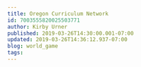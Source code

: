 ```yaml
---
title: Oregon Curriculum Network
id: 7003555820025503771
author: Kirby Urner
published: 2019-03-26T14:30:00.001-07:00
updated: 2019-03-26T14:36:12.937-07:00
blog: world_game
tags: 
---
```


